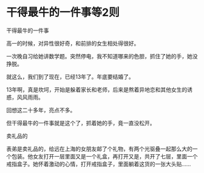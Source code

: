 # 干得最牛的一件事等2则

干得最牛的一件事

高一的时候，对异性很好奇，和前排的女生相处得很好。

一次晚自习给她讲数学题。突然停电，我不知道哪来的色胆，抓住了她的手，她没挣脱。

就这么，我们到了现在，已经13年了。年底要结婚了。

13年啊，真是坎坷，开始是躲着家长和老师，后来是熬着异地恋和其他女生的诱惑，风风雨雨。

回想这二十多年，亮点不多。

但干得最牛的一件事就是这个了，抓着她的手，竟一直没松开。

卖礼品的

表弟是卖礼品的，给远在上海的女朋友邮了个礼物，有两个光驱叠一起那么大的一个包装。他女友打开一层里面又是一个礼盒，再打开又是，共开了七层，里面一个戒指盒子。她怀着激动的心情，打开戒指盒子，里面躺着这货的一张大头贴……